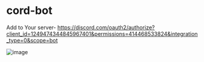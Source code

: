 # cord-bot
 Add to Your server- https://discord.com/oauth2/authorize?client_id=1249474344845967401&permissions=414468533824&integration_type=0&scope=bot

![image](https://github.com/ggmxip/cord-bot/assets/92012598/0b1f60fc-8a8c-48a5-b776-b728653077ec)

